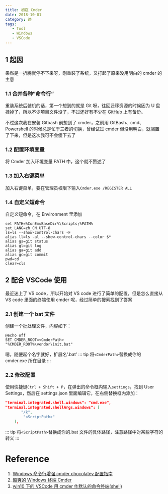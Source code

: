 ```yaml
---
title: 初窥 Cmder
date: 2018-10-01
category: 迹
tags:
   - Tool
   - Windows
   - VSCode
---
```


## 1 起因

果然是一折腾就停不下来呀，刚重装了系统，又打起了原来没用明白的 cmder 的主意

### 1.1 合并各种”命令行“

重装系统后装机的话，第一个想到的就是 Git 呀，往回迁移资源的时候因为 U 盘挂掉了，所以不少项目文件没了，不过还好有不少在 GitHub 上有备份。

不过这次我在安装 Gitbash 前想到了 cmder，之前用 GitBash、cmd、Powershell 的时候总是忙于三者的切换，曾经试过 cmder 但没用明白，就搁置了下来，但是这次我可不会傻下去了

### 1.2 配置环境变量

将 Cmder 加入环境变量 PATH 中，这个就不赘述了

### 1.3 加入右键菜单

加入右键菜单，要在管理员权限下输入`Cmder.exe /REGISTER ALL`

### 1.4 自定义短命令

自定义短命令，在 Environment 里添加

```
set PATH=%ConEmuBaseDir%\Scripts;%PATH%
set LANG=zh_CN.UTF-8
ls=ls --show-control-chars -F
alias ll=ls -al --show-control-chars --color $*
alias gs=git status
alias gl=git log
alias ga=git add
alias gc=git commit
pwd=cd
clear=cls
```

## 2 配合 VSCode 使用

最近迷上了 VS code，所以开始对 VS code 进行了简单的配置，但是怎么直接从 VS code 里面的终端使用 cmder 呢，经过简单的搜索找到了答案

### 2.1 创建一个 bat 文件

创建一个批处理文件，内容如下：

```batch
@echo off
SET CMDER_ROOT=<CmderPath>
"%CMDER_ROOT%\vendor\init.bat"
```

嗯，随便起个名字就好，扩展名'.bat'
::: tip
将`<CmderPath>`替换成你的 cmder.exe 所在目录
:::

### 2.2 修改配置

使用快捷键`Ctrl + Shift + P`，在弹出的命令框内输入`settings`，找到 User Settings，然后在 settings.json 里面编辑它，在右侧替换框内添加：

```json
"terminal.integrated.shell.windows": "cmd.exe",
"terminal.integrated.shellArgs.windows": [
       "/k",
        "<ScriptPath>"
    ],
```

::: tip
将`<ScriptPath>`替换成你的.bat 文件的具体路径，注意路径中对某些字符的转义
:::

# Reference

1. [Windows 命令行增强 cmder chocolatey 配置指南](https://www.jianshu.com/p/479d974078a7)
2. [超爽的 Windows 终端 Cmder](http://www.360doc.com/content/17/1122/07/1353678_706036759.shtml)
3. [win10 下的 VSCode 用 cmder 作默认的命令终端(shell)](https://www.jianshu.com/p/c3b162df3b57)
